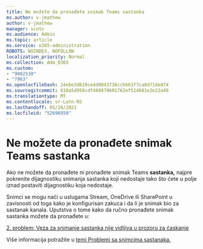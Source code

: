 ```yaml
---
title: Ne možete da pronađete snimak Teams sastanka
ms.author: v-jmathew
author: v-jmathew
manager: scotv
ms.audience: Admin
ms.topic: article
ms.service: o365-administration
ROBOTS: NOINDEX, NOFOLLOW
localization_priority: Normal
ms.collection: Adm_O365
ms.custom:
- "9002530"
- "7963"
ms.openlocfilehash: 24ebe3d619ce4d0043736ccbb63f7ca8d71ded74
ms.sourcegitcommit: 610a5d950cdf488870601762ef52d881e3e22a48
ms.translationtype: MT
ms.contentlocale: sr-Latn-RS
ms.lasthandoff: 05/28/2021
ms.locfileid: "52696950"
---
```

# <a name="cant-find-the-teams-meeting-recording"></a>Ne možete da pronađete snimak Teams sastanka

Ako ne možete da pronađete ni pronađete snimak Teams **sastanka,** najpre pokrenite dijagnostiku snimanja sastanka koji nedostaje tako što ćete u polje iznad postaviti dijagnostiku koja nedostaje. 

Snimci se mogu naći u uslugama Stream, OneDrive ili SharePoint u zavisnosti od toga kako je konfigurisan zakuca i da li je snimak bio za sastanak kanala. Uputstva o tome kako da ručno pronađete snimak sastanka možete da pronađete u: 

[2. problem: Veza za snimanje sastanka nije vidljiva u prozoru za ćaskanje](/microsoftteams/troubleshoot/meetings/troubleshoot-meeting-recording-issues#issue-2-the-meeting-recording-link-isnt-visible-in-a-chat-window)

Više informacija potražite u [temi Problemi sa snimcima sastanaka.](/microsoftteams/troubleshoot/meetings/troubleshoot-meeting-recording-issues)
